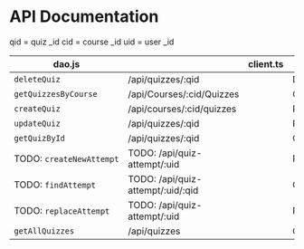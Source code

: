 # API Documentation

qid = quiz _id
cid = course _id
uid = user _id

| dao.js                   |                                   | client.ts |        | description/usages |
| ------------------------ | --------------------------------- | --------- | ------ | ------------------ |
| `deleteQuiz`             | /api/quizzes/:qid                 |           | DELETE |                    |
| `getQuizzesByCourse`     | /api/Courses/:cid/Quizzes         |           | GET    |                    |
| `createQuiz`             | /api/courses/:cid/quizzes         |           | POST   |                    |
| `updateQuiz`             | /api/quizzes/:qid                 |           | PUT    |                    |
| `getQuizById`            | /api/quizzes/:qid                 |           | GET    |                    |
| TODO: `createNewAttempt` | TODO: /api/quiz-attempt/:uid      |           | POST   |                    |
| TODO: `findAttempt`      | TODO: /api/quiz-attempt/:uid/:qid |           | GET    |                    |
| TODO: `replaceAttempt`   | TODO: /api/quiz-attempt/:uid      |           | PUT    |                    |
| `getAllQuizzes`          | /api/quizzes                      |           | GET    |                    |
